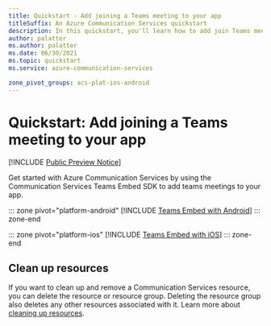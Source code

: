```yaml
---
title: Quickstart - Add joining a Teams meeting to your app 
titleSuffix: An Azure Communication Services quickstart
description: In this quickstart, you'll learn how to add join Teams meeting capabilities to your app using Azure Communication Services.
author: palatter
ms.author: palatter
ms.date: 06/30/2021
ms.topic: quickstart
ms.service: azure-communication-services

zone_pivot_groups: acs-plat-ios-android
---
```


# Quickstart: Add joining a Teams meeting to your app

[!INCLUDE [Public Preview Notice](../../includes/public-preview-include.md)]

Get started with Azure Communication Services by using the Communication Services Teams Embed SDK to add teams meetings to your app. 

::: zone pivot="platform-android"
[!INCLUDE [Teams Embed with Android](./includes/get-started-android.md)]
::: zone-end

::: zone pivot="platform-ios"
[!INCLUDE [Teams Embed with iOS](./includes/get-started-ios.md)]
::: zone-end

## Clean up resources

If you want to clean up and remove a Communication Services resource, you can delete the resource or resource group. Deleting the resource group also deletes any other resources associated with it. Learn more about [cleaning up resources](../create-communication-resource.md#clean-up-resources).
